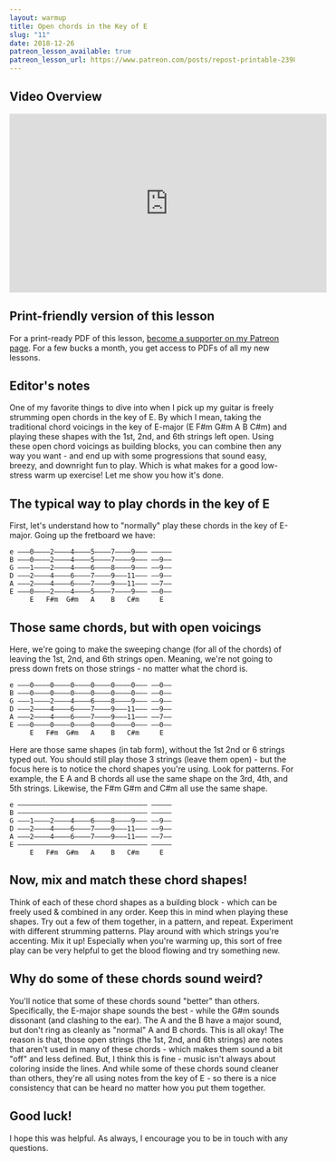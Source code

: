 ```yaml
---
layout: warmup
title: Open chords in the Key of E
slug: "11"
date: 2018-12-26
patreon_lesson_available: true
patreon_lesson_url: https://www.patreon.com/posts/repost-printable-23986840
---
```


## Video Overview

<iframe width="560" height="315" src="https://www.youtube.com/embed/6n6bpW9FUN4?showinfo=0" frameborder="0" allowfullscreen></iframe>
<!-- Coming soon... -->

## Print-friendly version of this lesson

For a print-ready PDF of this lesson, [become a supporter on my Patreon page](https://www.patreon.com/posts/repost-printable-23986840). For a few bucks a month, you get access to PDFs of all my new lessons.


## Editor's notes

One of my favorite things to dive into when I pick up my guitar is freely strumming open chords in the key of E. By which I mean, taking the traditional chord voicings in the key of E-major (E F#m G#m A B C#m) and playing these shapes with the 1st, 2nd, and 6th strings left open. Using these open chord voicings as building blocks, you can combine then any way you want - and end up with some progressions that sound easy, breezy, and downright fun to play. Which is what makes for a good low-stress warm up exercise! Let me show you how it's done.

## The typical way to play chords in the key of E

First, let's understand how to "normally" play these chords in the key of E-major. Going up the fretboard we have:

    e –––0––––2––––4––––5––––7––––9––– –––––
    B –––0––––2––––4––––5––––7––––9––– ––9––
    G –––1––––2––––4––––6––––8––––9––– ––9––
    D –––2––––4––––6––––7––––9–––11––– ––9––
    A –––2––––4––––6––––7––––9–––11––– ––7––
    E –––0––––2––––4––––5––––7––––9––– ––0––
         E   F#m  G#m   A    B   C#m     E

## Those same chords, but with open voicings

Here, we're going to make the sweeping change (for all of the chords) of leaving the 1st, 2nd, and 6th strings open. Meaning, we're not going to press down frets on those strings - no matter what the chord is.

    e –––0––––0––––0––––0––––0––––0––– ––0––
    B –––0––––0––––0––––0––––0––––0––– ––0––
    G –––1––––2––––4––––6––––8––––9––– ––9––
    D –––2––––4––––6––––7––––9–––11––– ––9––
    A –––2––––4––––6––––7––––9–––11––– ––7––
    E –––0––––0––––0––––0––––0––––0––– ––0––
         E   F#m  G#m   A    B   C#m     E

Here are those same shapes (in tab form), without the 1st 2nd or 6 strings typed out. You should still play those 3 strings (leave them open) - but the focus here is to notice the chord shapes you're using. Look for patterns. For example, the E A and B chords all use the same shape on the 3rd, 4th, and 5th strings. Likewise, the F#m G#m and C#m all use the same shape.

    e –––––––––––––––––––––––––––––––– –––––
    B –––––––––––––––––––––––––––––––– –––––
    G –––1––––2––––4––––6––––8––––9––– ––9––
    D –––2––––4––––6––––7––––9–––11––– ––9––
    A –––2––––4––––6––––7––––9–––11––– ––7––
    E –––––––––––––––––––––––––––––––– –––––
         E   F#m  G#m   A    B   C#m     E

## Now, mix and match these chord shapes!

Think of each of these chord shapes as a building block - which can be freely used & combined in any order. Keep this in mind when playing these shapes. Try out a few of them together, in a pattern, and repeat. Experiment with different strumming patterns. Play around with which strings you're accenting. Mix it up! Especially when you're warming up, this sort of free play can be very helpful to get the blood flowing and try something new.

## Why do some of these chords sound weird?

You'll notice that some of these chords sound "better" than others. Specifically, the E-major shape sounds the best - while the G#m sounds dissonant (and clashing to the ear). The A and the B have a major sound, but don't ring as cleanly as "normal" A and B chords. This is all okay! The reason is that, those open strings (the 1st, 2nd, and 6th strings) are notes that aren't used in many of these chords - which makes them sound a bit "off" and less defined. But, I think this is fine - music isn't always about coloring inside the lines. And while some of these chords sound cleaner than others, they're all using notes from the key of E - so there is a nice consistency that can be heard no matter how you put them together.

## Good luck!

I hope this was helpful. As always, I encourage you to be in touch with any questions.
